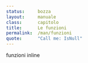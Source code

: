```yaml
---
status:     bozza
layout:     manuale
class:      capitolo
title:      Le funzioni
permalink:  /man/funzioni
quote:      "Call me: IsNull"
---
```


<a id="inline" 
   onclick="history.back()" 
   title="fare click per tornare alla pagina precedente">funzioni inline</a>

<!--
Funzioni ricorsive
------------------

Nella Lettera agli artisti, Giovanni Paolo II utilizza i termini
\'buono\' e \'bello\', ma li definisce in maniera ricorsiva, l\'uno in
funzione dell\'altro. Stesso discorso per il concetto di \'Arte\'

Bizzarro, perché la stessa cosa avviene, in condizioni diametralmente
opposte, in "Un'etica senza Dio" di Lecaldano, dove ci si appella a
concetti di 'buono' e 'giusto' senza definirli.

Differenza con i manuali SW (in cui i termini utilizzati sono tutti
definiti) e le le classi C++

Nota 7 (S.Gregorio++)


-->
